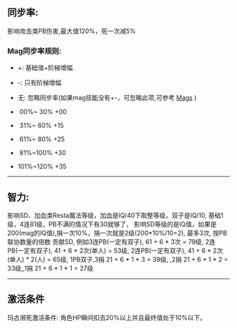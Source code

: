 ## 同步率:

影响攻击类PB伤害,最大值120%，死一次减5%

### Mag同步率规则:

* +: 基础值+阶梯增幅
* -: 只有阶梯增幅
* 无: 忽略同步率(如果mag技能没有+-，可忽略此项,可参考 [Mags](https://wiki.pioneer2.net/index.php?title=Mags) )

* &nbsp;00%~&nbsp;30% +00
* &nbsp;31%~&nbsp;60% +15
* &nbsp;61%~&nbsp;80% +25
* &nbsp;81%~100% +30
* 101%~120% +35

---

## 智力:

影响SD、加血类Resta魔法等级，加血是IQ/40下取整等级，双子是IQ/10, 基础1级，4连81级，PB不满的情况下有30就够了，
影响SD等级的是IQ值，如果是200(mag的IQ值),捐一次10%，捐一次就是2级(200*10%/10=2), 最多3次, 按PB联协数量的倍数
贡献SD, 例如3连PB(一定有双子), 61 + 6 * 3次 = 79级, 2连PB(一定有双子), 41 + 6 * 2次(单人) = 53级, 
2连PB(一定有双子), 41 + 6 * 2次(单人) * 2(人)  = 65级, 1PB双子,3捐 21 + 6 * 1 * 3 = 39级,
,2捐 21 + 6 * 1 * 2 = 33级,,1捐 21 + 6 * 1 * 1 = 27级

--- 

## 激活条件
玛古濒死激活条件: 角色HP瞬间扣去20%以上并且最终值处于10%以下。

